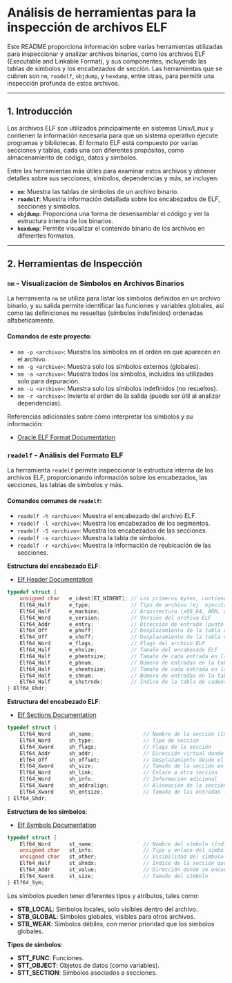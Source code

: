 # Análisis de herramientas para la inspección de archivos ELF

Este README proporciona información sobre varias herramientas utilizadas para inspeccionar y analizar archivos binarios, como los archivos ELF (Executable and Linkable Format), y sus componentes, incluyendo las tablas de símbolos y los encabezados de sección. Las herramientas que se cubren son `nm`, `readelf`, `objdump`, y `hexdump`, entre otras, para permitir una inspección profunda de estos archivos.

---

## 1. Introducción

Los archivos ELF son utilizados principalmente en sistemas Unix/Linux y contienen la información necesaria para que un sistema operativo ejecute programas y bibliotecas. El formato ELF está compuesto por varias secciones y tablas, cada una con diferentes propósitos, como almacenamiento de código, datos y símbolos.

Entre las herramientas más útiles para examinar estos archivos y obtener detalles sobre sus secciones, símbolos, dependencias y más, se incluyen:

- **`nm`**: Muestra las tablas de símbolos de un archivo binario.
- **`readelf`**: Muestra información detallada sobre los encabezados de ELF, secciones y símbolos.
- **`objdump`**: Proporciona una forma de desensamblar el código y ver la estructura interna de los binarios.
- **`hexdump`**: Permite visualizar el contenido binario de los archivos en diferentes formatos.

---

## 2. Herramientas de Inspección

### `nm` - Visualización de Símbolos en Archivos Binarios

La herramienta `nm` se utiliza para listar los símbolos definidos en un archivo binario, y su salida permite identificar las funciones y variables globales, así como las definiciones no resueltas (símbolos indefinidos) ordenadas alfabeticamente.

#### Comandos de este proyecto:
- `nm -p <archivo>`: Muestra los símbolos en el orden en que aparecen en el archivo.
- `nm -g <archivo>`: Muestra solo los símbolos externos (globales).
- `nm -a <archivo>`: Muestra todos los símbolos, incluidos los utilizados solo para depuración.
- `nm -u <archivo>`: Muestra solo los símbolos indefinidos (no resueltos).
- `nm -r <archivo>`: Invierte el orden de la salida (puede ser útil al analizar dependencias).


Referencias adicionales sobre cómo interpretar los símbolos y su información:  
- [Oracle ELF Format Documentation](https://docs.oracle.com/cd/E19120-01/open.solaris/819-0690/6n33n7fcd/index.html)

### `readelf` - Análisis del Formato ELF

La herramienta `readelf` permite inspeccionar la estructura interna de los archivos ELF, proporcionando información sobre los encabezados, las secciones, las tablas de símbolos y más.

#### Comandos comunes de `readelf`:
- `readelf -h <archivo>`: Muestra el encabezado del archivo ELF.
- `readelf -l <archivo>`: Muestra los encabezados de los segmentos.
- `readelf -S <archivo>`: Muestra los encabezados de las secciones.
- `readelf -s <archivo>`: Muestra la tabla de símbolos.
- `readelf -r <archivo>`: Muestra la información de reubicación de las secciones.


**Estructura del encabezado ELF**:
- [Elf Header Documentation](https://docs.oracle.com/cd/E19120-01/open.solaris/819-0690/chapter6-43405/index.html)

```c
typedef struct {
    unsigned char   e_ident[EI_NIDENT]; // Los primeros bytes, contienen las "palabras mágicas"
    Elf64_Half      e_type;             // Tipo de archivo (ej. ejecutable, compartido)
    Elf64_Half      e_machine;          // Arquitectura (x86_64, ARM, etc.)
    Elf64_Word      e_version;          // Versión del archivo ELF
    Elf64_Addr      e_entry;            // Dirección de entrada (punto de inicio de ejecución)
    Elf64_Off       e_phoff;            // Desplazamiento de la tabla de encabezados del programa
    Elf64_Off       e_shoff;            // Desplazamiento de la tabla de encabezados de secciones
    Elf64_Word      e_flags;            // Flags del archivo ELF
    Elf64_Half      e_ehsize;           // Tamaño del encabezado ELF
    Elf64_Half      e_phentsize;        // Tamaño de cada entrada en la tabla de encabezados del programa
    Elf64_Half      e_phnum;            // Número de entradas en la tabla de encabezados del programa
    Elf64_Half      e_shentsize;        // Tamaño de cada entrada en la tabla de encabezados de secciones
    Elf64_Half      e_shnum;            // Número de entradas en la tabla de encabezados de secciones
    Elf64_Half      e_shstrndx;         // Índice de la tabla de cadenas de nombres de secciones
} Elf64_Ehdr;
```
**Estructura del encabezado ELF**:
- [Elf Sections Documentation](https://docs.oracle.com/cd/E19683-01/816-1386/chapter6-94076/index.html)
```c
typedef struct {
    Elf64_Word      sh_name;                // Nombre de la sección (índice en la tabla de cadenas)
    Elf64_Word      sh_type;                // Tipo de sección
    Elf64_Xword     sh_flags;               // Flags de la sección
    Elf64_Addr      sh_addr;                // Dirección virtual donde comienza la sección
    Elf64_Off       sh_offset;              // Desplazamiento desde el inicio del archivo
    Elf64_Xword     sh_size;                // Tamaño de la sección en bytes
    Elf64_Word      sh_link;                // Enlace a otra sección
    Elf64_Word      sh_info;                // Información adicional
    Elf64_Xword     sh_addralign;           // Alineación de la sección
    Elf64_Xword     sh_entsize;             // Tamaño de las entradas (si la sección es una tabla)
} Elf64_Shdr;
```

**Estructura de los simbolos**:
- [Elf Symbols Documentation](https://docs.oracle.com/cd/E19683-01/816-1386/chapter6-79797/index.html)
```c
typedef struct {
    Elf64_Word      st_name;                // Nombre del símbolo (índice en la tabla de cadenas)
    unsigned char   st_info;                // Tipo y enlace del símbolo (STB_LOCAL, STB_GLOBAL, STT_FUNC, etc.)
    unsigned char   st_other;               // Visibilidad del símbolo
    Elf64_Half      st_shndx;               // Índice de la sección que contiene el símbolo
    Elf64_Addr      st_value;               // Dirección donde se encuentra el símbolo
    Elf64_Xword     st_size;                // Tamaño del símbolo
} Elf64_Sym;
```

Los símbolos pueden tener diferentes tipos y atributos, tales como:
- **STB_LOCAL**: Símbolos locales, solo visibles dentro del archivo.
- **STB_GLOBAL**: Símbolos globales, visibles para otros archivos.
- **STB_WEAK**: Símbolos débiles, con menor prioridad que los símbolos globales.

**Tipos de símbolos**:
- **STT_FUNC**: Funciones.
- **STT_OBJECT**: Objetos de datos (como variables).
- **STT_SECTION**: Símbolos asociados a secciones.
